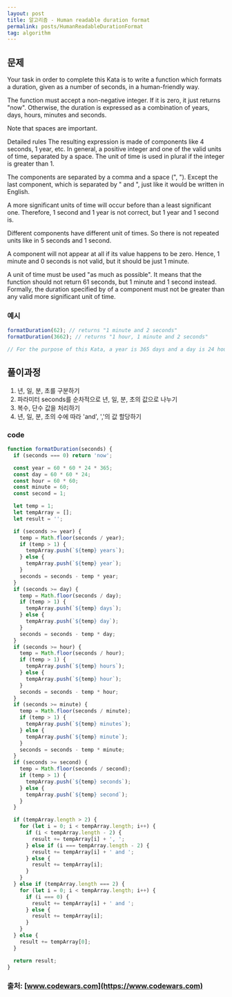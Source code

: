 ```yaml
---
layout: post
title: 알고리즘 - Human readable duration format
permalink: posts/HumanReadableDurationFormat
tag: algorithm
---
```


## 문제

Your task in order to complete this Kata is to write a function which formats a duration, given as a number of seconds, in a human-friendly way.

The function must accept a non-negative integer. If it is zero, it just returns "now". Otherwise, the duration is expressed as a combination of years, days, hours, minutes and seconds.

Note that spaces are important.

Detailed rules
The resulting expression is made of components like 4 seconds, 1 year, etc. In general, a positive integer and one of the valid units of time, separated by a space. The unit of time is used in plural if the integer is greater than 1.

The components are separated by a comma and a space (", "). Except the last component, which is separated by " and ", just like it would be written in English.

A more significant units of time will occur before than a least significant one. Therefore, 1 second and 1 year is not correct, but 1 year and 1 second is.

Different components have different unit of times. So there is not repeated units like in 5 seconds and 1 second.

A component will not appear at all if its value happens to be zero. Hence, 1 minute and 0 seconds is not valid, but it should be just 1 minute.

A unit of time must be used "as much as possible". It means that the function should not return 61 seconds, but 1 minute and 1 second instead. Formally, the duration specified by of a component must not be greater than any valid more significant unit of time.

### 예시

```javascript
formatDuration(62); // returns "1 minute and 2 seconds"
formatDuration(3662); // returns "1 hour, 1 minute and 2 seconds"

// For the purpose of this Kata, a year is 365 days and a day is 24 hours.
```

## 풀이과정

1. 년, 일, 분, 초를 구분하기
2. 파라미터 seconds를 순차적으로 년, 일, 분, 초의 값으로 나누기
3. 복수, 단수 값을 처리하기
4. 년, 일, 분, 초의 수에 따라 'and', ','의 값 할당하기

### code

```javascript
function formatDuration(seconds) {
  if (seconds === 0) return 'now';

  const year = 60 * 60 * 24 * 365;
  const day = 60 * 60 * 24;
  const hour = 60 * 60;
  const minute = 60;
  const second = 1;

  let temp = 1;
  let tempArray = [];
  let result = '';

  if (seconds >= year) {
    temp = Math.floor(seconds / year);
    if (temp > 1) {
      tempArray.push(`${temp} years`);
    } else {
      tempArray.push(`${temp} year`);
    }
    seconds = seconds - temp * year;
  }
  if (seconds >= day) {
    temp = Math.floor(seconds / day);
    if (temp > 1) {
      tempArray.push(`${temp} days`);
    } else {
      tempArray.push(`${temp} day`);
    }
    seconds = seconds - temp * day;
  }
  if (seconds >= hour) {
    temp = Math.floor(seconds / hour);
    if (temp > 1) {
      tempArray.push(`${temp} hours`);
    } else {
      tempArray.push(`${temp} hour`);
    }
    seconds = seconds - temp * hour;
  }
  if (seconds >= minute) {
    temp = Math.floor(seconds / minute);
    if (temp > 1) {
      tempArray.push(`${temp} minutes`);
    } else {
      tempArray.push(`${temp} minute`);
    }
    seconds = seconds - temp * minute;
  }
  if (seconds >= second) {
    temp = Math.floor(seconds / second);
    if (temp > 1) {
      tempArray.push(`${temp} seconds`);
    } else {
      tempArray.push(`${temp} second`);
    }
  }

  if (tempArray.length > 2) {
    for (let i = 0; i < tempArray.length; i++) {
      if (i < tempArray.length - 2) {
        result += tempArray[i] + ', ';
      } else if (i === tempArray.length - 2) {
        result += tempArray[i] + ' and ';
      } else {
        result += tempArray[i];
      }
    }
  } else if (tempArray.length === 2) {
    for (let i = 0; i < tempArray.length; i++) {
      if (i === 0) {
        result += tempArray[i] + ' and ';
      } else {
        result += tempArray[i];
      }
    }
  } else {
    result += tempArray[0];
  }

  return result;
}
```

### 출처: [www.codewars.com](https://www.codewars.com)
